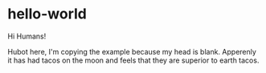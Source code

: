 # hello-world

Hi Humans!

Hubot here, I'm copying the example because my head is blank.
Apperenly it has had tacos on the moon and feels that they are superior to earth tacos.
